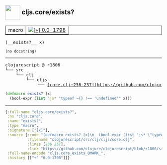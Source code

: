 ## <img width="48px" valign="middle" src="http://i.imgur.com/Hi20huC.png"> cljs.core/exists?

 <table border="1">
<tr>
<td>macro</td>
<td><a href="https://github.com/cljsinfo/api-refs/tree/0.0-1798"><img valign="middle" alt="[+] 0.0-1798" src="https://img.shields.io/badge/+-0.0--1798-lightgrey.svg"></a> </td>
</tr>
</table>

 <samp>
(__exists?__ x)<br>
</samp>

```
(no docstring)
```

---

 <pre>
clojurescript @ r1806
└── src
    └── clj
        └── cljs
            └── <ins>[core.clj:236-237](https://github.com/clojure/clojurescript/blob/r1806/src/clj/cljs/core.clj#L236-L237)</ins>
</pre>

```clj
(defmacro exists? [x]
  (bool-expr (list 'js* "typeof ~{} !== 'undefined'" x)))
```


---

```clj
{:full-name "cljs.core/exists?",
 :ns "cljs.core",
 :name "exists?",
 :type "macro",
 :signature ["[x]"],
 :source {:code "(defmacro exists? [x]\n  (bool-expr (list 'js* \"typeof ~{} !== 'undefined'\" x)))",
          :filename "clojurescript/src/clj/cljs/core.clj",
          :lines [236 237],
          :link "https://github.com/clojure/clojurescript/blob/r1806/src/clj/cljs/core.clj#L236-L237"},
 :full-name-encode "cljs.core_exists_QMARK_",
 :history [["+" "0.0-1798"]]}

```
